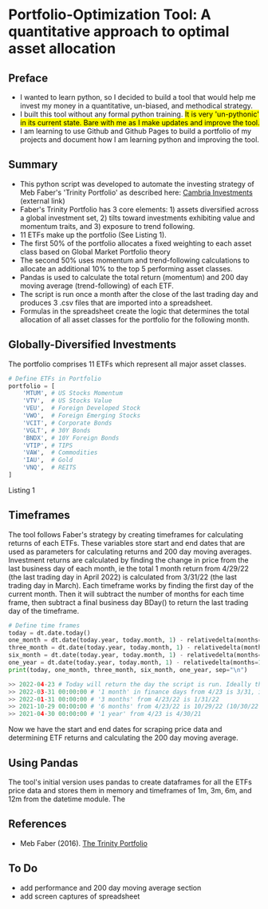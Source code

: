 # Portfolio-Optimization Tool: A quantitative approach to optimal asset allocation

## Preface
- I wanted to learn python, so I decided to build a tool that would help me invest my money in a quantitative, un-biased, and methodical strategy.
- I built this tool without any formal python training. <mark>It is very 'un-pythonic' in its current state. Bare with me as I make updates and improve the tool<mark>.
- I am learning to use Github and Github Pages to build a portfolio of my projects and document how I am learning python and improving the tool.
## Summary
 - This python script was developed to automate the investing strategy of Meb Faber's 'Trinity Portfolio' as described here: [Cambria Investments](https://www.cambriainvestments.com/wp-content/uploads/2016/07/Trinity_DIGITAL_final.pdf) (external link)
 - Faber's Trinity Portfolio has 3  core elements: 1) assets diversified across a global investment set, 2) tilts toward investments exhibiting value and momentum traits, and 3) exposure to trend following.
 - 11 ETFs make up the portfolio (See Listing 1).
 - The first 50% of the portfolio allocates a fixed weighting to each asset class based on Global Market Portfolio theory
 - The second 50% uses momentum and trend-following calculations to allocate an additional 10% to the top 5 performing asset classes.
 - Pandas is used to calculate the total return (momentum) and 200 day moving average (trend-following) of each ETF.
 - The script is run once a month after the close of the last trading day and produces 3 .csv files that are imported into a spreadsheet.
 - Formulas in the spreadsheet create the logic that determines the total allocation of all asset classes for the portfolio for the following month.
## Globally-Diversified Investments
The portfolio comprises 11 ETFs which represent all major asset classes.
```python
# Define ETFs in Portfolio
portfolio = [
    'MTUM', # US Stocks Momentum
    'VTV',  # US Stocks Value
    'VEU',  # Foreign Developed Stock
    'VWO',  # Foreign Emerging Stocks
    'VCIT', # Corporate Bonds
    'VGLT', # 30Y Bonds
    'BNDX', # 10Y Foreign Bonds
    'VTIP', # TIPS
    'VAW',  # Commodities
    'IAU',  # Gold
    'VNQ',  # REITS
]
``` 
Listing 1
## Timeframes
The tool follows Faber's strategy by creating timeframes for calculating returns of each ETFs. These variables store start and end dates that are used as parameters for calculating returns and  200 day moving averages.
Investment returns are calculated by finding the change in price from the last business day of each month, ie the total 1 month return from 4/29/22 (the last trading day in April 2022) is calculated from 3/31/22 (the last trading day in March).
Each timeframe works by finding the first day of the current month. Then it will subtract the number of months for each time frame, then subtract a final business day BDay() to return the last trading day of the timeframe.
```python
# Define time frames
today = dt.date.today()
one_month = dt.date(today.year, today.month, 1) - relativedelta(months=0, days=0) - BDay()
three_month = dt.date(today.year, today.month, 1) - relativedelta(months=2, days=0) - BDay()
six_month = dt.date(today.year, today.month, 1) - relativedelta(months=5, days=0) - BDay()
one_year = dt.date(today.year, today.month, 1) - relativedelta(months=11, days=0) - BDay()
print(today, one_month, three_month, six_month, one_year, sep="\n")

>> 2022-04-23 # Today will return the day the script is run. Ideally this should be run after the close of the last trading day
>> 2022-03-31 00:00:00 # '1 month' in finance days from 4/23 is 3/31, ie the last business day of the prior month
>> 2022-01-31 00:00:00 # '3 months' from 4/23/22 is 1/31/22
>> 2021-10-29 00:00:00 # '6 months' from 4/23/22 is 10/29/22 (10/30/22 and 10/31/22 was Sat and Sun)
>> 2021-04-30 00:00:00 # '1 year' from 4/23 is 4/30/21
```

Now we have the start and end dates for scraping price data and determining ETF returns and calculating the 200 day moving average.

## Using Pandas 
The tool's initial version uses pandas to create dataframes for all the ETFs price data and stores them in memory and timeframes of 1m, 3m, 6m, and 12m from the datetime module.
The
## References
 - Meb Faber (2016). [The Trinity Portfolio](https://www.cambriainvestments.com/wp-content/uploads/2016/07/Trinity_DIGITAL_final.pdf)

## To Do
 - add performance and 200 day moving average section
 - add screen captures of spreadsheet

